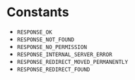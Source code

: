 # Constants

* `RESPONSE_OK`
* `RESPONSE_NOT_FOUND`
* `RESPONSE_NO_PERMISSION`
* `RESPONSE_INTERNAL_SERVER_ERROR`
* `RESPONSE_REDIRECT_MOVED_PERMANENTLY`
* `RESPONSE_REDIRECT_FOUND`




